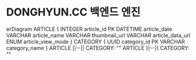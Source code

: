 # DONGHYUN.CC 백엔드 엔진

erDiagram
    ARTICLE {
        INTEGER article_id PK
        DATETIME article_date
        VARCHAR article_name
        VARCHAR thumbnail_url
        VARCHAR article_data_url
        ENUM article_view_mode
    }
    CATEGORY {
        UUID category_id PK
        VARCHAR category_name
    }
    ARTICLE ||--|| CATEGORY: ""
    ARTICLE }|--|{ CATEGORY: ""

